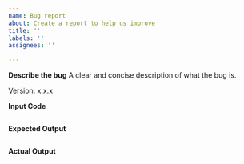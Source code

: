 ```yaml
---
name: Bug report
about: Create a report to help us improve
title: ''
labels: ''
assignees: ''

---
```


**Describe the bug**
A clear and concise description of what the bug is.

Version: x.x.x

**Input Code**

```
```

**Expected Output**

```
```

**Actual Output**

```
```
